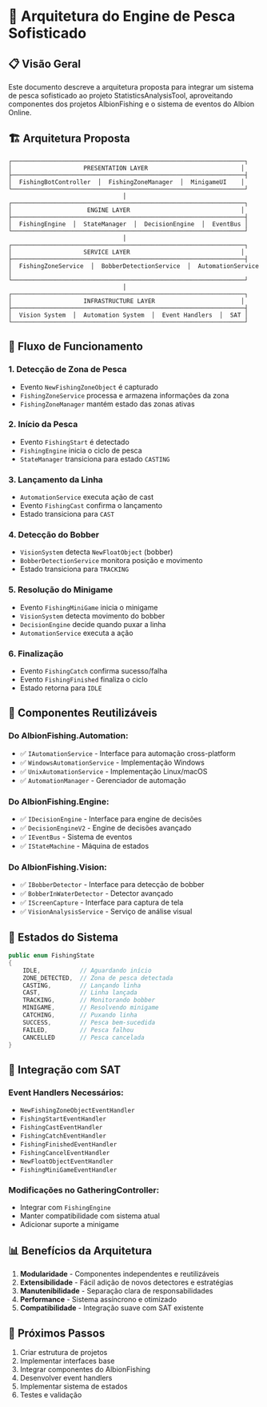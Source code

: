 # 🎣 Arquitetura do Engine de Pesca Sofisticado

## 📋 Visão Geral

Este documento descreve a arquitetura proposta para integrar um sistema de pesca sofisticado ao projeto StatisticsAnalysisTool, aproveitando componentes dos projetos AlbionFishing e o sistema de eventos do Albion Online.

## 🏗️ Arquitetura Proposta

```
┌─────────────────────────────────────────────────────────────────┐
│                    PRESENTATION LAYER                          │
├─────────────────────────────────────────────────────────────────┤
│  FishingBotController  │  FishingZoneManager  │  MinigameUI    │
└─────────────────────────────────────────────────────────────────┘
                                │
┌─────────────────────────────────────────────────────────────────┐
│                     ENGINE LAYER                               │
├─────────────────────────────────────────────────────────────────┤
│  FishingEngine  │  StateManager  │  DecisionEngine  │  EventBus │
└─────────────────────────────────────────────────────────────────┘
                                │
┌─────────────────────────────────────────────────────────────────┐
│                    SERVICE LAYER                               │
├─────────────────────────────────────────────────────────────────┤
│  FishingZoneService  │  BobberDetectionService  │  AutomationService │
└─────────────────────────────────────────────────────────────────┘
                                │
┌─────────────────────────────────────────────────────────────────┐
│                    INFRASTRUCTURE LAYER                        │
├─────────────────────────────────────────────────────────────────┤
│  Vision System  │  Automation System  │  Event Handlers  │  SAT │
└─────────────────────────────────────────────────────────────────┘
```

## 🔄 Fluxo de Funcionamento

### 1. **Detecção de Zona de Pesca**
- Evento `NewFishingZoneObject` é capturado
- `FishingZoneService` processa e armazena informações da zona
- `FishingZoneManager` mantém estado das zonas ativas

### 2. **Início da Pesca**
- Evento `FishingStart` é detectado
- `FishingEngine` inicia o ciclo de pesca
- `StateManager` transiciona para estado `CASTING`

### 3. **Lançamento da Linha**
- `AutomationService` executa ação de cast
- Evento `FishingCast` confirma o lançamento
- Estado transiciona para `CAST`

### 4. **Detecção do Bobber**
- `VisionSystem` detecta `NewFloatObject` (bobber)
- `BobberDetectionService` monitora posição e movimento
- Estado transiciona para `TRACKING`

### 5. **Resolução do Minigame**
- Evento `FishingMiniGame` inicia o minigame
- `VisionSystem` detecta movimento do bobber
- `DecisionEngine` decide quando puxar a linha
- `AutomationService` executa a ação

### 6. **Finalização**
- Evento `FishingCatch` confirma sucesso/falha
- Evento `FishingFinished` finaliza o ciclo
- Estado retorna para `IDLE`

## 🧩 Componentes Reutilizáveis

### **Do AlbionFishing.Automation:**
- ✅ `IAutomationService` - Interface para automação cross-platform
- ✅ `WindowsAutomationService` - Implementação Windows
- ✅ `UnixAutomationService` - Implementação Linux/macOS
- ✅ `AutomationManager` - Gerenciador de automação

### **Do AlbionFishing.Engine:**
- ✅ `IDecisionEngine` - Interface para engine de decisões
- ✅ `DecisionEngineV2` - Engine de decisões avançado
- ✅ `IEventBus` - Sistema de eventos
- ✅ `IStateMachine` - Máquina de estados

### **Do AlbionFishing.Vision:**
- ✅ `IBobberDetector` - Interface para detecção de bobber
- ✅ `BobberInWaterDetector` - Detector avançado
- ✅ `IScreenCapture` - Interface para captura de tela
- ✅ `VisionAnalysisService` - Serviço de análise visual

## 🎯 Estados do Sistema

```csharp
public enum FishingState
{
    IDLE,           // Aguardando início
    ZONE_DETECTED,  // Zona de pesca detectada
    CASTING,        // Lançando linha
    CAST,           // Linha lançada
    TRACKING,       // Monitorando bobber
    MINIGAME,       // Resolvendo minigame
    CATCHING,       // Puxando linha
    SUCCESS,        // Pesca bem-sucedida
    FAILED,         // Pesca falhou
    CANCELLED       // Pesca cancelada
}
```

## 🔧 Integração com SAT

### **Event Handlers Necessários:**
- `NewFishingZoneObjectEventHandler`
- `FishingStartEventHandler`
- `FishingCastEventHandler`
- `FishingCatchEventHandler`
- `FishingFinishedEventHandler`
- `FishingCancelEventHandler`
- `NewFloatObjectEventHandler`
- `FishingMiniGameEventHandler`

### **Modificações no GatheringController:**
- Integrar com `FishingEngine`
- Manter compatibilidade com sistema atual
- Adicionar suporte a minigame

## 📊 Benefícios da Arquitetura

1. **Modularidade** - Componentes independentes e reutilizáveis
2. **Extensibilidade** - Fácil adição de novos detectores e estratégias
3. **Manutenibilidade** - Separação clara de responsabilidades
4. **Performance** - Sistema assíncrono e otimizado
5. **Compatibilidade** - Integração suave com SAT existente

## 🚀 Próximos Passos

1. Criar estrutura de projetos
2. Implementar interfaces base
3. Integrar componentes do AlbionFishing
4. Desenvolver event handlers
5. Implementar sistema de estados
6. Testes e validação
